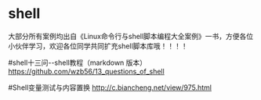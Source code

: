 # shell
大部分所有案例均出自《Linux命令行与shell脚本编程大全案例》一书，方便各位小伙伴学习，欢迎各位同学共同扩充shell脚本库哦！！！！


#shell十三问--shell教程（markdown 版本）
https://github.com/wzb56/13_questions_of_shell

#Shell变量测试与内容置换
http://c.biancheng.net/view/975.html
